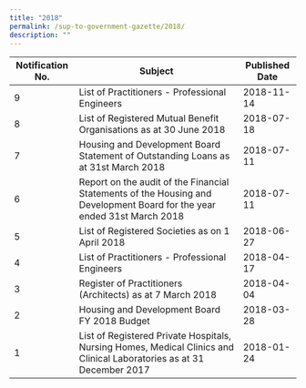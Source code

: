 ```yaml
---
title: "2018"
permalink: /sup-to-government-gazette/2018/
description: ""
---
```

|Notification No.|Subject|Published Date|
|---|---|---|
|9|List of Practitioners - Professional Engineers|2018-11-14|
|8|List of Registered Mutual Benefit Organisations as at 30 June 2018|2018-07-18|
|7|Housing and Development Board Statement of Outstanding Loans as at 31st March 2018|2018-07-11|
|6|Report on the audit of the Financial Statements of the Housing and Development Board for the year ended 31st March 2018|2018-07-11|
|5|List of Registered Societies as on 1 April 2018|2018-06-27|
|4|List of Practitioners - Professional Engineers|2018-04-17|
|3|Register of Practitioners (Architects) as at 7 March 2018|2018-04-04|
|2|Housing and Development Board FY 2018 Budget|2018-03-28|
|1|List of Registered Private Hospitals, Nursing Homes, Medical Clinics and Clinical Laboratories as at 31 December 2017|2018-01-24|